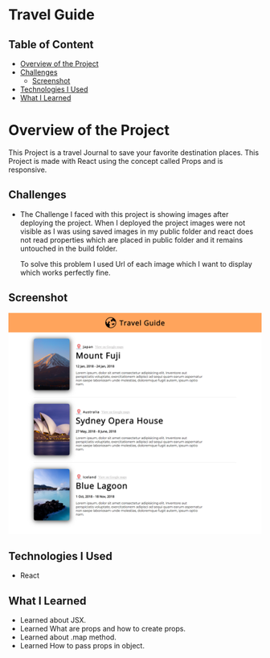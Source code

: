 # Travel Guide

## Table of Content

 * [Overview of the Project](#overview-of-the-project)
 * [Challenges](#challenges)
      * [Screenshot](#screenshot)
 * [Technologies I Used](#technologies-i-used)
 * [What I Learned](#what-i-learned)

# Overview of the Project
This Project is a travel Journal to save your favorite destination places. This Project is made with React using the concept called Props and is responsive.

## Challenges
* The Challenge I faced with this project is showing images after deploying the project. When I deployed the project images were not visible as I was using saved images   in my public folder and react does not read properties which are placed in public folder and it remains untouched in the build folder. 

  To solve this problem I used Url of each image which I want to display which works perfectly fine.

## Screenshot

![](./public/Travel-guide.png)


## Technologies I Used

* React

## What I Learned
* Learned about JSX.
* Learned What are props and how to create props.
* Learned about .map method.
* Learned How to pass props in object.
